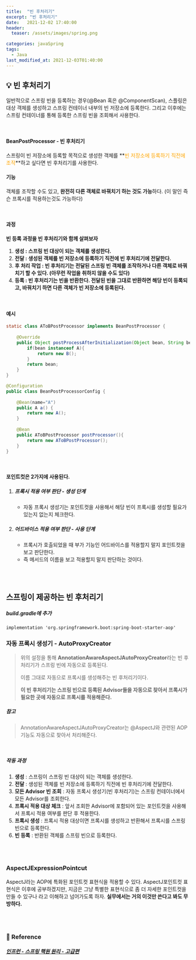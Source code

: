 ```yaml
---
title:  "빈 후처리기"
excerpt: "빈 후처리기"
date:   2021-12-02 17:40:00 
header:
  teaser: /assets/images/spring.png

categories: javaSpring
tags:
  - Java
last_modified_at: 2021-12-03T01:40:00
---
```


## 💡 빈 후처리기

일반적으로 스프링 빈을 등록하는 경우(@Bean 혹은 @ComponentScan), 스플링은 대상 객체를 생성하고 스프링 컨테이너 내부의 빈 저장소에 등록한다. 그리고 이후에는 스프링 컨테이너를 통해 등록한 스프링 빈을 조회해서 사용한다.

<br/>

#### BeanPostProcessor - 빈 후처리기

스프링이 빈 저장소에 등록할 목적으로 생성한 객체를 **<span style="color:orange">빈 저장소에 등록하기 직전에 조작</span>**하고 싶다면 빈 후처리기를 사용한다.

#### 기능

객체를 조작할 수도 있고, **완전히 다른 객체로 바꿔치기 하는 것도 가능**하다. (이 말인 즉슨 프록시를 적용하는것도 가능하다)

<br/>

#### 과정

**빈 등록 과정을 빈 후처리기와 함께 살펴보자**

1. **생성 : 스프링 빈 대상이 되는 객체를 생성한다.**
2. **전달 : 생성된 객체를 빈 저장소에 등록하기 직전에 빈 후처리기에 전달한다.**
3. **후 처리 작업 : 빈 후처리기는 전달된 스프링 빈 객체를 조작하거나 다른 객체로 바꿔치기 할 수 있다. (아무런 작업을 취하지 않을 수도 있다)**
4. **등록 : 빈 후처리기는 빈을 반환한다. 전달된 빈을 그대로 반환하면 해당 빈이 등록되고, 바꿔치기 하면 다른 객체가 빈 저장소에 등록된다.**

<br/>

#### 예시

```java
static class AToBPostProcessor implements BeanPostProcessor {
	
	@Override
	public Object postProcessAfterInitialization(Object bean, String beanName) throws BeansException {
		if(bean instanceof A){
			return new B();
		}
		return bean;
	}
}

@Configuration
public class BeanPostProcessorConfig {
    
    @Bean(name="A")
    public A a() {
        return new A();
    }
    
    @Bean
    public AToBPostProcessor postProcessor(){
		return new AToBPostProcessor();
    }
}
```

<br/>

#### 포인트컷은 2가지에 사용된다.

1. ##### 프록시 적용 여부 판단 - 생성 단계

   - 자동 프록시 생성기는 포인트컷을 사용해서 해당 빈이 프록시를 생성할 필요가 있는지 없는지 체크한다.

2. ##### 어드바이스 적용 여부 판단 - 사용 단계

   - 프록시가 호출되었을 때 부가 기능인 어드바이스를 적용할지 말지 포인트컷을 보고 판단한다.
   - 즉 메서드의 이름을 보고 적용할지 말지 판단하는 것이다.

<br/>

<br/>

## 스프링이 제공하는 빈 후처리기

##### build.gradle에 추가

```properties
implementation 'org.springframework.boot:spring-boot-starter-aop'
```

### 자동 프록시 생성기 - AutoProxyCreator

> 위의 설정을 통해 **AnnotationAwareAspectJAutoProxyCreator**라는 빈 후처리기가 스프링 빈에 자동으로 등록된다.
>
> 이름 그대로 자동으로 프록시를 생성해주는 빈 후처리기이다.
>
> **이 빈 후처리기는 스프링 빈으로 등록된 Advisor들을 자동으로 찾아서 프록시가 필요한 곳에 자동으로 프록시를 적용해준다.**

##### 참고

> AnnotationAwareAspectJAutoProxyCreator는 @AspectJ와 관련된 AOP기능도 자동으로 찾아서 처리해준다.

<br/>

##### 작동 과정

1. **생성** : 스프링이 스프링 빈 대상이 되는 객체를 생성한다.
2. **전달** : 생성된 객체를 빈 저장소에 등록하기 직전에 빈 후처리기에 전달한다.
3. **모든 Advisor 빈 조회** : 자동 프록시 생성기(빈 후처리기)는 스프링 컨테이너에서 모든 Advisor를 조회한다.
4. **프록시 적용 대상 체크** : 앞서 조회한 Advisor에 포함되어 있는 포인트컷을 사용해서 프록시 적용 여부를 판단 후 적용한다.
5. **프록시 생성** : 프록시 적용 대상이면 프록시를 생성하고 반환해서 프록시를 스프링 빈으로 등록한다. 
6. **빈 등록** : 반환된 객체를 스프링 빈으로 등록한다.

<br/>

<br/>

### AspectJExpressionPointcut

AspectJ라는 AOP에 특화된 포인트컷 표현식을 적용할 수 있다. AspectJ포인트컷 표현식은 이후에 공부하겠지만, 지금은 그냥 특별한 표현식으로 좀 더 자세한 포인트컷을 만들 수 있구나 라고 이해하고 넘어가도록 하자. **실무에서는 거의 이것만 쓴다고 봐도 무방하다.**

<br/>

<br/>

### 📔 Reference

##### [인프런 - 스프링 핵원 원리 - 고급편](https://www.inflearn.com/course/%EC%8A%A4%ED%94%84%EB%A7%81-%ED%95%B5%EC%8B%AC-%EC%9B%90%EB%A6%AC-%EA%B3%A0%EA%B8%89%ED%8E%B8/dashboard)